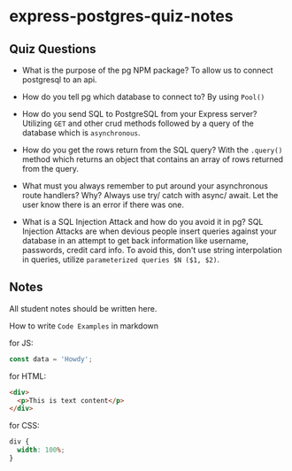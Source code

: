# express-postgres-quiz-notes

## Quiz Questions

- What is the purpose of the pg NPM package?
  To allow us to connect postgresql to an api.

- How do you tell pg which database to connect to?
  By using `Pool()`
- How do you send SQL to PostgreSQL from your Express server?
  Utilizing `GET` and other crud methods followed by a query of the database which is `asynchronous`.
- How do you get the rows return from the SQL query?
  With the `.query()` method which returns an object that contains an array of rows returned from the query.
- What must you always remember to put around your asynchronous route handlers? Why?
  Always use try/ catch with async/ await. Let the user know there is an error if there was one.
- What is a SQL Injection Attack and how do you avoid it in pg?
  SQL Injection Attacks are when devious people insert queries against your database in an attempt to get back information like username, passwords, credit card info. To avoid this, don't use string interpolation in queries, utilize `parameterized queries $N ($1, $2)`.

## Notes

All student notes should be written here.

How to write `Code Examples` in markdown

for JS:

```javascript
const data = 'Howdy';
```

for HTML:

```html
<div>
  <p>This is text content</p>
</div>
```

for CSS:

```css
div {
  width: 100%;
}
```
